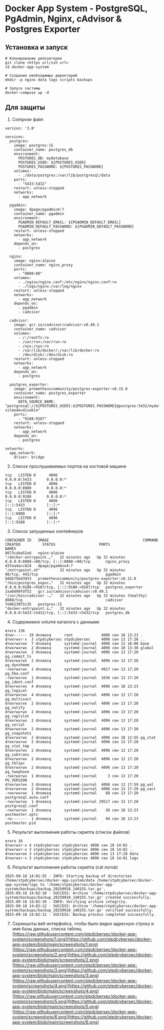 # Docker App System - PostgreSQL, PgAdmin, Nginx, cAdvisor & Postgres Exporter
## Установка и запуск
`````
# Клонирование репозитория
git clone <https url/ssh url>
cd docker-app-system

# Создание необходимых директорий
mkdir -p nginx data logs scripts backups

# Запуск системы
docker-compose up -d
``````
## Для защиты
1. Compose файл
```
version: '3.8'

services:
  postgres:
    image: postgres:15
    container_name: postgres_db
    environment:
      POSTGRES_DB: mydatabase
      POSTGRES_USER: ${POSTGRES_USER}
      POSTGRES_PASSWORD: ${POSTGRES_PASSWORD}
    volumes:
      - ./data/postgres:/var/lib/postgresql/data
    ports:
      - "5433:5432"
    restart: unless-stopped
    networks:
      - app_network

  pgadmin:
    image: dpage/pgadmin4:7
    container_name: pgadmin
    environment:
      PGADMIN_DEFAULT_EMAIL: ${PGADMIN_DEFAULT_EMAIL}
      PGADMIN_DEFAULT_PASSWORD: ${PGADMIN_DEFAULT_PASSWORD}
    restart: unless-stopped
    networks:
      - app_network
    depends_on:
      - postgres

  nginx:
    image: nginx:alpine
    container_name: nginx_proxy
    ports:
      - "8080:80"
    volumes:
      - ./nginx/nginx.conf:/etc/nginx/nginx.conf:ro
      - ./logs/nginx:/var/log/nginx
    restart: unless-stopped
    networks:
      - app_network
    depends_on:
      - pgadmin
      - cadvisor

  cadvisor:
    image: gcr.io/cadvisor/cadvisor:v0.49.1
    container_name: cadvisor
    volumes:
      - /:/rootfs:ro
      - /var/run:/var/run:ro
      - /sys:/sys:ro
      - /var/lib/docker/:/var/lib/docker:ro
      - /dev/disk/:/dev/disk:ro
    restart: unless-stopped
    networks:
      - app_network
    depends_on:
      - postgres

  postgres_exporter:
    image: prometheuscommunity/postgres-exporter:v0.15.0
    container_name: postgres_exporter
    environment:
      DATA_SOURCE_NAME: "postgresql://${POSTGRES_USER}:${POSTGRES_PASSWORD}@postgres:5432/mydatabase?sslmode=disable"
    ports:
      - "9188:9187"
    restart: unless-stopped
    networks:
      - app_network
    depends_on:
      - postgres

networks:
  app_network:
    driver: bridge
```
2. Список прослушиваемых портов на хостовой машине
```
tcp   LISTEN 0      4096                                     0.0.0.0:5433       0.0.0.0:*   
tcp   LISTEN 0      4096                                     0.0.0.0:8080       0.0.0.0:*   
tcp   LISTEN 0      4096                                     0.0.0.0:9188       0.0.0.0:*   
tcp   LISTEN 0      4096                                        [::]:5433          [::]:*   
tcp   LISTEN 0      4096                                        [::]:8080          [::]:*   
tcp   LISTEN 0      4096                                        [::]:9188          [::]:*
```
3. Список запущенных контейнеров
```
CONTAINER ID   IMAGE                                           COMMAND                  CREATED          STATUS                    PORTS                                         NAMES
8673caba52ad   nginx:alpine                                    "/docker-entrypoint.…"   32 minutes ago   Up 32 minutes             0.0.0.0:8080->80/tcp, [::]:8080->80/tcp       nginx_proxy
d3fea4acc824   dpage/pgadmin4:7                                "/entrypoint.sh"         32 minutes ago   Up 32 minutes             80/tcp, 443/tcp                               pgadmin
b66b75bd3933   prometheuscommunity/postgres-exporter:v0.15.0   "/bin/postgres_expor…"   32 minutes ago   Up 32 minutes             0.0.0.0:9188->9187/tcp, [::]:9188->9187/tcp   postgres_exporter
2aa0d99fdf52   gcr.io/cadvisor/cadvisor:v0.49.1                "/usr/bin/cadvisor -…"   32 minutes ago   Up 32 minutes (healthy)   8080/tcp                                      cadvisor
7e9613075c35   postgres:15                                     "docker-entrypoint.s…"   32 minutes ago   Up 32 minutes             0.0.0.0:5433->5432/tcp, [::]:5433->5432/tcp   postgres_db  
```
4. Содержимое volume каталога с данными
```
итого 136
drwx------ 19 dnsmasq      root             4096 сен 18 13:23 .
drwxrwxr-x  3 stpdcybersec stpdcybersec     4096 сен 13 17:20 ..
drwxrwxrwx  7 dnsmasq      systemd-journal  4096 сен 13 18:00 base
drwxrwxrwx  2 dnsmasq      systemd-journal  4096 сен 18 13:30 global
drwxrwxrwx  2 dnsmasq      systemd-journal  4096 сен 13 17:20 pg_commit_ts
drwxrwxrwx  2 dnsmasq      systemd-journal  4096 сен 13 17:20 pg_dynshmem
-rwxrwxrwx  1 dnsmasq      systemd-journal  4917 сен 13 17:20 pg_hba.conf
-rwxrwxrwx  1 dnsmasq      systemd-journal  1636 сен 13 17:20 pg_ident.conf
drwxrwxrwx  4 dnsmasq      systemd-journal  4096 сен 18 13:23 pg_logical
drwxrwxrwx  4 dnsmasq      systemd-journal  4096 сен 13 17:20 pg_multixact
drwxrwxrwx  2 dnsmasq      systemd-journal  4096 сен 13 17:20 pg_notify
drwxrwxrwx  2 dnsmasq      systemd-journal  4096 сен 13 17:20 pg_replslot
drwxrwxrwx  2 dnsmasq      systemd-journal  4096 сен 13 17:20 pg_serial
drwxrwxrwx  2 dnsmasq      systemd-journal  4096 сен 13 17:20 pg_snapshots
drwxrwxrwx  2 dnsmasq      systemd-journal  4096 сен 18 12:55 pg_stat
drwxrwxrwx  2 dnsmasq      systemd-journal  4096 сен 13 17:20 pg_stat_tmp
drwxrwxrwx  2 dnsmasq      systemd-journal  4096 сен 13 17:20 pg_subtrans
drwxrwxrwx  2 dnsmasq      systemd-journal  4096 сен 13 17:20 pg_tblspc
drwxrwxrwx  2 dnsmasq      systemd-journal  4096 сен 13 17:20 pg_twophase
-rwxrwxrwx  1 dnsmasq      systemd-journal     3 сен 13 17:20 PG_VERSION
drwxrwxrwx  3 dnsmasq      systemd-journal  4096 сен 13 17:59 pg_wal
drwxrwxrwx  2 dnsmasq      systemd-journal  4096 сен 13 17:20 pg_xact
-rwxrwxrwx  1 dnsmasq      systemd-journal    88 сен 13 17:20 postgresql.auto.conf
-rwxrwxrwx  1 dnsmasq      systemd-journal 29517 сен 13 17:20 postgresql.conf
-rwxrwxrwx  1 dnsmasq      systemd-journal    36 сен 18 13:23 postmaster.opts
-rw-------  1 dnsmasq      systemd-journal    94 сен 18 13:23 postmaster.pid
```
5. Результат выполнения работы скрипта (список файлов)
```
итого 16
drwxrwxr-x 4 stpdcybersec stpdcybersec 4096 сен 18 14:02 .
drwxrwxr-x 3 stpdcybersec stpdcybersec 4096 сен 18 14:02 ..
drwxrwxrwx 3 stpdcybersec stpdcybersec 4096 сен 13 17:20 data
drwxrwxr-x 3 stpdcybersec stpdcybersec 4096 сен 18 14:01 logs
```
6. Результат выполнения работы скрипта (cat логов)
```
2025-09-18 14:01:55 - INFO: Starting backup of directories /home/stpdcybersec/docker-app-system/data /home/stpdcybersec/docker-app-system/logs to '/home/stpdcybersec/docker-app-system/backups/backup_20250918_140155.tar.gz'.
2025-09-18 14:02:10 - SUCCESS: Archive '/home/stpdcybersec/docker-app-system/backups/backup_20250918_140155.tar.gz' created successfully.
2025-09-18 14:02:10 - INFO: Verifying archive integrity.
2025-09-18 14:02:12 - SUCCESS: Archive '/home/stpdcybersec/docker-app-system/backups/backup_20250918_140155.tar.gz' verified successfully.
2025-09-18 14:02:12 - SUCCESS: Backup process completed successfully.
```
7. Скриншоты веб интерфейса, чтобы было видно адресную строку и имя базы данных, списка таблиц
[https://raw.githubusercontent.com/stpdcbersec/docker-app-system/screenshots/1.png](https://github.com/stpdcybersec/docker-app-system/blob/main/screenshots/1.png)
[https://raw.githubusercontent.com/stpdcbersec/docker-app-system/screenshots/2.png](https://github.com/stpdcybersec/docker-app-system/blob/main/screenshots/2.png)
[https://raw.githubusercontent.com/stpdcbersec/docker-app-system/screenshots/3.png](https://github.com/stpdcybersec/docker-app-system/blob/main/screenshots/3.png)
[https://raw.githubusercontent.com/stpdcbersec/docker-app-system/screenshots/4.png](https://github.com/stpdcybersec/docker-app-system/blob/main/screenshots/4.png)
[https://raw.githubusercontent.com/stpdcbersec/docker-app-system/screenshots/5.png](https://github.com/stpdcybersec/docker-app-system/blob/main/screenshots/5.png)
[https://raw.githubusercontent.com/stpdcbersec/docker-app-system/screenshots/6.png](https://github.com/stpdcybersec/docker-app-system/blob/main/screenshots/6.png)

